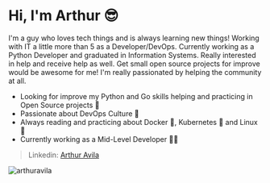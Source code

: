 # Hi, I'm Arthur :sunglasses:

I'm a guy who loves tech things and is always learning new things! Working with IT a little more than 5 as a Developer/DevOps.
Currently working as a Python Developer and graduated in Information Systems. Really interested in help and receive help as well. Get small open source projects for improve would be awesome for me! I'm really passionated by helping the community at all.


- Looking for improve my Python and Go skills helping and practicing in Open Source projects	:snake:
- Passionate about DevOps Culture :robot:
- Always reading and practicing about Docker :whale:, Kubernetes :octopus: and Linux :penguin:
- Currently working as a Mid-Level Developer :man_technologist:

> Linkedin: [Arthur Avila](https://www.linkedin.com/in/arthur-%C3%A1vila-502bb889/)

<img src="https://github-readme-stats.vercel.app/api?username=arthuravila26&show_icons=true)" alt="arthuravila" /> </p>
